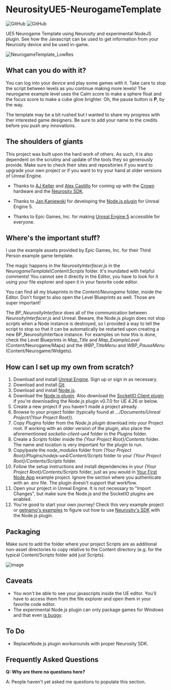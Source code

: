 # NeurosityUE5-NeurogameTemplate

![GitHub](https://img.shields.io/github/release/neuromodgames/NeurosityUE5-NeurogameTemplate?style=for-the-badge)
![GitHub](https://img.shields.io/github/license/neuromodgames/NeurosityUE5-NeurogameTemplate?style=for-the-badge)

UE5 Neurogame Template using Neurosity and experimental NodeJS plugin. See how the Javascript can be used to get information from your Neurosity device and be used in-game.

![NeurogameTemplate_LowRes](https://user-images.githubusercontent.com/88777150/135772416-407f038e-a107-4943-9f5a-bf1b7b4dba7a.gif)


## What can you do with it?

You can log into your device and play some games with it. Take care to stop the script between levels as you continue making more levels!
The neurogame example level uses the Calm score to make a sphere float and the focus score to make a cube glow brighter.
Oh, the pause button is **P**, by the way.

The template may be a bit rushed but I wanted to share my progress with ther interested game designers.
Be sure to add your name to the credits before you push any innovations.

## The shoulders of giants

This project was built upon the hard work of others. As such, it is also dependent on the scrutiny and update of the tools they so generously provide. Make sure to check their sites and repositories if you want to upgrade your own project or if you want to try your hand at older versions of Unreal Engine.

- Thanks to [AJ Keller](https://www.linkedin.com/in/andrewjaykeller/) and [Alex Castillo](https://www.linkedin.com/in/alexcas/) for coming up with the [Crown](https://neurosity.co/) hardware and the [Neurosity SDK](https://docs.neurosity.co/docs/overview). 

- Thanks to [Jan Kaniewski](https://github.com/getnamo) for developing the [Node.js plugin](https://github.com/getnamo/nodejs-ue4) for Unreal Engine 5. 

- Thanks to Epic Games, Inc. for making [Unreal Engine 5](https://www.unrealengine.com/) accessible for everyone.

## Where's the important stuff?

I use the example assets provided by Epic Games, Inc. for their Third Person example game template. 

The magic happens in the *NeurosityInterfacer.js* in the *NeurogameTemplate\Content\Scripts* folder. It's inundated with helpful comments! You cannot see it directly in the Editor, you have to look for it using your file explorer and open it in your favorite code editor.

You can find all my blueprints in the *Content/Neurogame* folder, inside the Editor. Don't forget to also open the Level Blueprints as well. Those are super important!

The *BP_NeurosityInterface* does all of the communication between *NeurosityInterfacer.js* and Unreal. 
Beware, the Node.js plugin does not stop scripts when a Node instance is destroyed, so I provided a way to tell the script to stop so that it can be automatically be restarted upon creating a new BP_NeurosityInterface instance. For examples on how this is done, check the Level Blueprints in *Map_Title* and *Map_ExampleLevel* (Content/Neurogame/Maps) and the *WBP_TitleMenu* and *WBP_PauseMenu* (Content/Neurogame/Widgets).

## How can I set up my own from scratch?

1. Download and install [Unreal Engine](https://www.unrealengine.com/en-US/download). Sign up or sign in as necessary.
2. Download and install [Git](https://git-scm.com/).
3. Download and install [Node.js](https://nodejs.org/en/).
4. Download the [Node.js plugin](https://github.com/getnamo/nodejs-ue4). Also download the [SocketIO Client plugin](https://github.com/getnamo/socketio-client-ue4) if you're downloading the Node.js plugin v0.7.0 for UE 4.26 or below.
5. Create a new project if you haven't made a project already.
6. Browse to your project folder (typically found at *.../Documents/Unreal Project/{Your Project Root}*).
7. Copy *Plugins* folder from the *Node.js plugin* download into your Project root. If working with an older version of the plugin, also place the aforementioned *socketio-client-ue4* folder in the Plugins folder.
8. Create a *Scripts* folder inside the *{Your Project Root}/Contents* folder. The name and location is very important for the plugin to run.
9. Copy/paste the *node_modules* folder from *{Your Project Root}/Plugins/nodejs-ue4/Content/Scripts* folder to your *{Your Project Root}/Contents/Scripts* folder.
10. Follow the setup instructions and install dependencies in your *{Your Project Root}/Contents/Scripts* folder, just as you would in [Your First Node App](https://docs.neurosity.co/docs/getting-started) example project. Ignore the section where you authenticate with an .env file. The plugin doesn't support that workflow.
11. Open your project in Unreal Engine. It is not necessary to "Import Changes", but make sure the Node.js and the SocketIO plugins are enabled.
12. You're good to start your own journey! Check this very example project or [getnamo's examples](https://github.com/getnamo/nodejs-ue4) to figure out how to use [Neurosity's SDK](https://docs.neurosity.co/docs/overview) with the Node.js plugin.

## Packaging

Make sure to add the folder where your project Scripts are as additional non-asset directories to copy relative to the Content directory (e.g. for the typical Content/Scripts folder add just Scripts).

![image](https://user-images.githubusercontent.com/88777150/133001784-82c17074-3fe2-40ec-a41b-ffab2cab2fe1.png)

## Caveats

- You won't be able to see your javascripts inside the UE editor. You'll have to access them from the file explorer and open them in your favorite code editor.
- The experimental Node.js plugin can only package games for Windows and that even [is buggy](https://github.com/getnamo/nodejs-ue4/issues/35).

## To Do

- ReplaceNode.js plugin workarounds with proper Neurosity SDK.

## Frequently Asked Questions

**Q: Why are there no questions here?**

A: People haven't yet asked me questions to populate this section.
